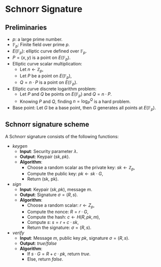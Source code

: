 # Schnorr Signature
## Preliminaries
- $p$: a large prime number.
- $\mathbb{F}_p$: Finite field over prime $p$.
- $E(\mathbb{F}_p)$: elliptic curve defined over $\mathbb{F}_p$.
- $P = (x, y)$ is a point on $E(\mathbb{F}_p)$.
- Elliptic curve scalar multiplication:
  - Let $n \leftarrow \mathbb{Z}_p$,
  - Let $P$ be a point on $E(\mathbb{F}_p)$,
  - $Q = n \cdot P$ is a point on $E(\mathbb{F}_p)$.
- Elliptic curve discrete logarithm problem:
  - Let $P$ and $Q$ be points on $E(\mathbb{F}_p)$ and $Q = n \cdot P$.
  - Knowing $P$ and $Q$, finding $n = \log_P^Q$ is a hard problem.
- Base point: Let $G$ be a base point, then $G$ generates all points at $E(\mathbb{F}_p)$.
## Schnorr signature scheme
A Schnorr signature consists of the following functions:
* $keygen$ 
  * **Input**: Security parameter $\lambda$.
  * **Output**: Keypair $(sk, pk)$.
  * **Algorithm**:
    * Choose a random scalar as the private key: $sk \leftarrow \mathbb{Z}_p$,
    * Compute the public key: $pk \leftarrow sk \cdot G$,
    * Return (sk, pk).
* $sign$
  * **Input**: Keypair $(sk, pk)$, message $m$.
  * **Output**: Signature $\sigma = (R, s)$.
  * **Algorithm**: 
    * Choose a random scalar: $r \leftarrow Z_p$,
    * Compute the nonce: $R = r \cdot G$,
    * Compute the hash: $c \leftarrow H(R, pk, m)$,
    * Compute $s$: $s = r + c \cdot sk$,
    * Return the signature: $\sigma = (R, s)$.
* $verify$
  * **Input**: Message $m$, public key $pk$, signature $\sigma = (R, s)$.
  * **Output**: $true/false$
  * **Algorithm**:
    * If $s \cdot G = R + c\cdot pk$, return $true$.
    * Else, return $false$.

